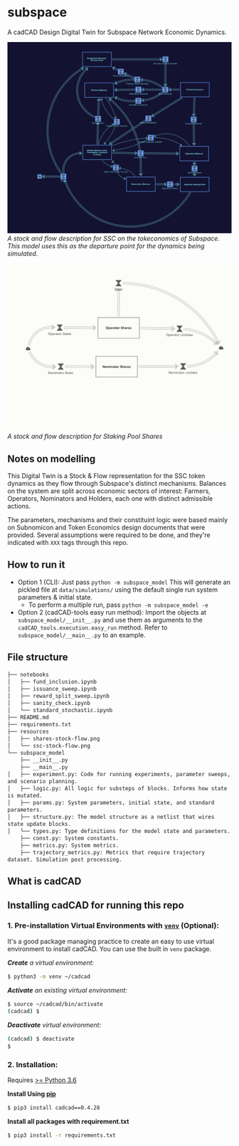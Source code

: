 # subspace

A cadCAD Design Digital Twin for Subspace Network Economic Dynamics.


![](resources/ssc-stock-flow.png)
*A stock and flow description for SSC on the tokeconomics of Subspace. This model uses this as the departure point for the dynamics being simulated.*

![](resources/shares-stock-flow.png)
*A stock and flow description for Staking Pool Shares*

## Notes on modelling

This Digital Twin is a Stock & Flow representation for the SSC token dynamics as they
flow through Subspace's distinct mechanisms. Balances on the system are split
across economic sectors of interest: Farmers, Operators, Nominators and Holders,
each one with distinct admissible actions.

The parameters, mechanisms and their constituint logic were based mainly on 
Subnomicon and Token Economics design documents that were provided. Several
assumptions were required to be done, and they're indicated with `XXX` tags
through this repo.

## How to run it

- Option 1 (CLI): Just pass `python -m subspace_model`
This will generate an pickled file at `data/simulations/` using the default single run
system parameters & initial state.
    - To perform a multiple run, pass `python -m subspace_model -e`
- Option 2 (cadCAD-tools easy run method): Import the objects at `subspace_model/__init__.py`
and use them as arguments to the `cadCAD_tools.execution.easy_run` method. Refer to `subspace_model/__main__.py` to an example.

## File structure

```
├── notebooks
│   ├── fund_inclusion.ipynb
│   ├── issuance_sweep.ipynb
│   ├── reward_split_sweep.ipynb
│   ├── sanity_check.ipynb
│   └── standard_stochastic.ipynb
├── README.md
├── requirements.txt
├── resources
│   ├── shares-stock-flow.png
│   └── ssc-stock-flow.png
└── subspace_model
    ├── __init__.py
    ├── __main__.py
│   ├── experiment.py: Code for running experiments, parameter sweeps, and scenario planning.
│   ├── logic.py: All logic for substeps of blocks. Informs how state is mutated.
│   ├── params.py: System parameters, initial state, and standard parameters.
│   ├── structure.py: The model structure as a netlist that wires state update blocks. 
│   └── types.py: Type definitions for the model state and parameters.
    ├── const.py: System constants.
    ├── metrics.py: System metrics.
    ├── trajectory_metrics.py: Metrics that require trajectory dataset. Simulation post processing. 
```

## What is cadCAD
## Installing cadCAD for running this repo

### 1. Pre-installation Virtual Environments with [`venv`](https://docs.python.org/3/library/venv.html) (Optional):
It's a good package managing practice to create an easy to use virtual environment to install cadCAD. You can use the built in `venv` package.

***Create** a virtual environment:*
```bash
$ python3 -m venv ~/cadcad
```

***Activate** an existing virtual environment:*
```bash
$ source ~/cadcad/bin/activate
(cadcad) $
```

***Deactivate** virtual environment:*
```bash
(cadcad) $ deactivate
$
```

### 2. Installation: 
Requires [>= Python 3.6](https://www.python.org/downloads/) 

**Install Using [pip](https://pypi.org/project/cadCAD/)** 
```bash
$ pip3 install cadcad==0.4.28
```

**Install all packages with requirement.txt**
```bash
$ pip3 install -r requirements.txt
